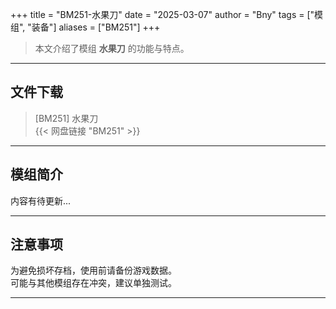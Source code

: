 +++
title = "BM251-水果刀"
date = "2025-03-07"
author = "Bny"
tags = ["模组", "装备"]
aliases = ["BM251"]
+++

> 本文介绍了模组 **水果刀** 的功能与特点。

---

## 文件下载

> [BM251] 水果刀  
{{< 网盘链接 "BM251" >}}  

---

## 模组简介

>  
内容有待更新...  

---

## 注意事项

>  
为避免损坏存档，使用前请备份游戏数据。  
可能与其他模组存在冲突，建议单独测试。  

---

